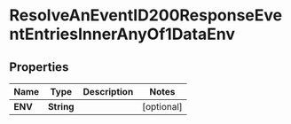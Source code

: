 

# ResolveAnEventID200ResponseEventEntriesInnerAnyOf1DataEnv


## Properties

| Name | Type | Description | Notes |
|------------ | ------------- | ------------- | -------------|
|**ENV** | **String** |  |  [optional] |



